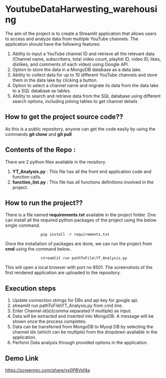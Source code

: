 # YoutubeDataHarwesting_warehousing
The aim of the project is to create a Streamlit application that allows users to access and analyze data from multiple YouTube channels. The application should have the following features:
1. Ability to input a YouTube channel ID and retrieve all the relevant data (Channel name, subscribers, total video count, playlist ID, 
   video ID, likes, dislikes, and comments of each video) using Google API.
2. Option to store the data in a MongoDB database as a data lake.
3. Ability to collect data for up to 10 different YouTube channels and store them in the data lake by clicking a button.
4. Option to select a channel name and migrate its data from the data lake to a SQL database as tables.
5. Ability to search and retrieve data from the SQL database using different search options, including joining tables to get channel details

## How to get the project source code??

As this is a public repository, anyone can get the code easily by using the commands **git clone** and **git pull** 

 ## Contents of the Repo :

 There are 2 python files available in the reository.
 1. **YT_Analysis.py** :
     This file has all the front end application code and function calls.
 2. **function_list.py** :
     This file has all functions definitions involved in the project.

## How to run the project??
There is a file named **requirements.txt** available in the project folder. One can install all the required python packages of the project using the below single command.

                    pip install -r requirements.txt

Once the installation of packages are done, we can run the project from **cmd** using the command below..

                    streamlit run pathToFile\YT_Analysis.py

This will open a local browser with port no 8501. The screenshots of the first rendered application are uploaded to the repository.

## Execution steps
1. Update connection strings for DBs and api key for google api.
2. streamlit run pathToFile\YT_Analysis.py from cmd line.
3. Enter Channel id(s)(comma separated if multiple) as input.
4. Data will be extracted and inserted into MongoDB. A message will be shown once the process completes.
5. Data can be transferred from MongoDB to Mysql DB by selecting the channel ids (which can be multiple) from the dropdown available in 
   the application.
6. Perform Data analysis through provided options in the application.

##  Demo Link
https://screenrec.com/share/yx0PBVsf4a





                    
                    
